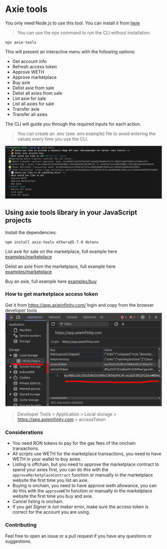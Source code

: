 # Axie tools

You only need Node.js to use this tool. You can install it from [here](https://nodejs.org/en/download/prebuilt-binaries/)
> You can use the npx command to run the CLI without installation.

```shell
npx axie-tools
```

This will present an interactive menu with the following options:

- Get account info
- Refresh access token
- Approve WETH
- Approve marketplace
- Buy axie
- Delist axie from sale
- Delist all axies from sale
- List axie for sale
- List all axies for sale
- Transfer axie
- Transfer all axies

The CLI will guide you through the required inputs for each action.
> You can create an .env (see .env.example) file to avoid entering the values every time you use the CLI.

![CLIScreenshot](./examples/CLIScreenshot.png)

## Using axie tools library in your JavaScript projects

Install the dependencies:

```shell
npm install axie-tools ethers@5.7.0 dotenv
```

List axie for sale on the marketplace, full example here [examples/marketplace](https://github.com/alexx855/axie-tools/tree/main/examples/marketplace/list-for-sale.js)

Delist an axie from the marketplace, full example here [examples/marketplace](https://github.com/alexx855/axie-tools/tree/main/examples/marketplace/delist-from-sale.js)

Buy an axie, full example here [examples/buy](https://github.com/alexx855/axie-tools/tree/main/examples/marketplace/buy.js)

### How to get marketplace access token

Get it from <https://app.axieinfinity.com/> login and copy from the browser developer tools ![ConsoleScreenshot](./examples/accessTokenConsoleScreenshot.png)
> Developer Tools > Application > Local storage > <https://app.axieinfinity.com> > accessToken

### Considerations

- You need RON tokens to pay for the gas fees of the onchain transactions.
- All scripts use WETH for the marketplace transactions, you need to have WETH in your wallet to buy axies.
- Listing is offchain, but you need to approve the marketplace contract to spend your axies first, you can do this with the `approveMarketplaceContract` function or manually in the marketplace website the first time you list an axie.
- Buying is onchain, you need to have approve weth allowance, you can do this with the `approveWETH` function or manually in the marketplace website the first time you buy and axie.
- Cancel listing is onchain.
- If you get *Signer is not maker* error, make sure the access token is correct for the account you are using.

### Contributing

Feel free to open an issue or a pull request if you have any questions or suggestions.
